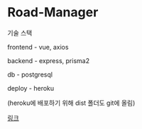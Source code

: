 # **Road-Manager**

기술 스택

frontend - vue, axios

backend - express, prisma2

db - postgresql

deploy - heroku

(heroku에 배포하기 위해 dist 폴더도 git에 올림)

[링크](https://road-manager-vue.herokuapp.com/)
